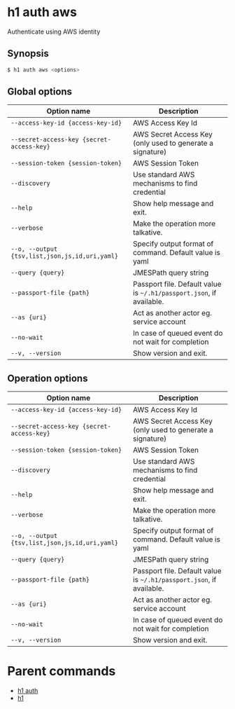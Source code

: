 
# h1 auth aws

Authenticate using AWS identity

## Synopsis

```bash
$ h1 auth aws <options>
```

## Global options

| Option name                                        | Description                                                              |
| -------------------------------------------------- | ------------------------------------------------------------------------ |
| ```--access-key-id {access-key-id}```              | AWS Access Key Id                                                        |
| ```--secret-access-key {secret-access-key}```      | AWS Secret Access Key (only used to generate a signature)                |
| ```--session-token {session-token}```              | AWS Session Token                                                        |
| ```--discovery```                                  | Use standard AWS mechanisms to find credential                           |
| ```--help```                                       | Show help message and exit.                                              |
| ```--verbose```                                    | Make the operation more talkative.                                       |
| ```--o, --output {tsv,list,json,js,id,uri,yaml}``` | Specify output format of command. Default value is yaml                  |
| ```--query {query}```                              | JMESPath query string                                                    |
| ```--passport-file {path}```                       | Passport file. Default value is ```~/.h1/passport.json```, if available. |
| ```--as {uri}```                                   | Act as another actor eg. service account                                 |
| ```--no-wait```                                    | In case of queued event do not wait for completion                       |
| ```--v, --version```                               | Show version and exit.                                                   |

## Operation options

| Option name                                        | Description                                                              |
| -------------------------------------------------- | ------------------------------------------------------------------------ |
| ```--access-key-id {access-key-id}```              | AWS Access Key Id                                                        |
| ```--secret-access-key {secret-access-key}```      | AWS Secret Access Key (only used to generate a signature)                |
| ```--session-token {session-token}```              | AWS Session Token                                                        |
| ```--discovery```                                  | Use standard AWS mechanisms to find credential                           |
| ```--help```                                       | Show help message and exit.                                              |
| ```--verbose```                                    | Make the operation more talkative.                                       |
| ```--o, --output {tsv,list,json,js,id,uri,yaml}``` | Specify output format of command. Default value is yaml                  |
| ```--query {query}```                              | JMESPath query string                                                    |
| ```--passport-file {path}```                       | Passport file. Default value is ```~/.h1/passport.json```, if available. |
| ```--as {uri}```                                   | Act as another actor eg. service account                                 |
| ```--no-wait```                                    | In case of queued event do not wait for completion                       |
| ```--v, --version```                               | Show version and exit.                                                   |

# Parent commands

* [h1 auth](./../README.md)
* [h1](./../../README.md)
